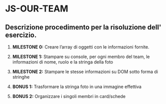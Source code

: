 JS-OUR-TEAM
===

## Descrizione procedimento per la risoluzione dell' esercizio.


1. **MILESTONE 0:**
Creare l’array di oggetti con le informazioni fornite.

2. **MILESTONE 1:**
Stampare su console, per ogni membro del team, le informazioni di nome, ruolo e la stringa della foto

3. **MILESTONE 2:**
Stampare le stesse informazioni su DOM sotto forma di stringhe

4. **BONUS 1:**
Trasformare la stringa foto in una immagine effettiva

5. **BONUS 2:**
Organizzare i singoli membri in card/schede
